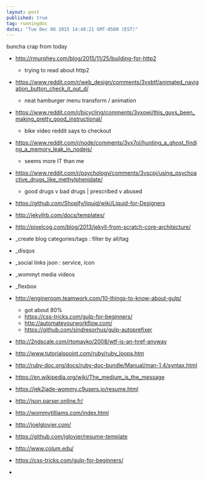 ```yaml
---
layout: post
published: true
tag: runningdoc
dateL: "Tue Dec 08 2015 14:48:21 GMT-0500 (EST)"
---
```


buncha crap from today

- <http://rmurphey.com/blog/2015/11/25/building-for-http2>
  - trying to read about http2
- <https://www.reddit.com/r/web_design/comments/3vxbtf/animated_navigation_button_check_it_out_d/>
  - neat hamburger menu transform / animation
- <https://www.reddit.com/r/bicycling/comments/3vxowi/this_guys_been_making_pretty_good_instructional/>
  - bike video reddit says to checkout
- <https://www.reddit.com/r/node/comments/3vx7ol/hunting_a_ghost_finding_a_memory_leak_in_nodejs/>
  - seems more IT than me
- <https://www.reddit.com/r/psychology/comments/3vscpj/using_psychoactive_drugs_like_methylphenidate/>
  - good drugs v bad drugs | prescribed v abused

- <https://github.com/Shopify/liquid/wiki/Liquid-for-Designers>
- <http://jekyllrb.com/docs/templates/>
- <http://pixelcog.com/blog/2013/jekyll-from-scratch-core-architecture/>

- _create blog categories/tags : filter by all/tag
- _disqus
- _social links json : service, icon 
- _wommyt media videos
- _flexbox

- <http://engineroom.teamwork.com/10-things-to-know-about-gulp/>
  - got about 80%
  - <https://css-tricks.com/gulp-for-beginners/>
  - <http://automateyourworkflow.com/>
  - <https://github.com/sindresorhus/gulp-autoprefixer>

- <http://2ndscale.com/rtomayko/2008/wtf-is-an-href-anyway>

- <http://www.tutorialspoint.com/ruby/ruby_loops.htm>
- <http://ruby-doc.org/docs/ruby-doc-bundle/Manual/man-1.4/syntax.html>

- <https://en.wikipedia.org/wiki/The_medium_is_the_message>
- <https://jek2jade-wommy.c9users.io/resume.html>
- <http://json.parser.online.fr/>
- <http://wommytilliams.com/index.html>
- <http://joelglovier.com/>
- <https://github.com/jglovier/resume-template>
- <http://www.colum.edu/>

- <https://css-tricks.com/gulp-for-beginners/>
- 